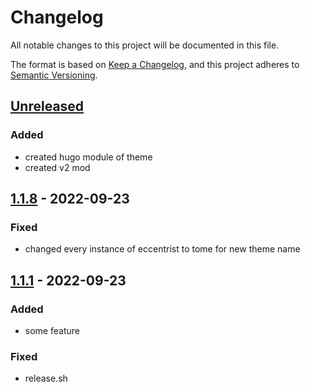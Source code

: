 # Changelog
All notable changes to this project will be documented in this file.

The format is based on [Keep a Changelog](https://keepachangelog.com/en/1.0.0/),
and this project adheres to [Semantic Versioning](https://semver.org/spec/v2.0.0.html).

## [Unreleased]
### Added
- created hugo module of theme
- created v2 mod

## [1.1.8] - 2022-09-23
### Fixed
- changed every instance of eccentrist to tome for new theme name

## [1.1.1] - 2022-09-23
### Added
- some feature

### Fixed
- release.sh

[Unreleased]: https://github.com/MrGlitchByte/eccentrist/compare/v1.1.8...HEAD
[1.1.8]: https://github.com/MrGlitchByte/eccentrist/compare/v1.1.1...v1.1.8
[1.1.1]: https://github.com/MrGlitchByte/tome/releases/tag/v1.1.1
